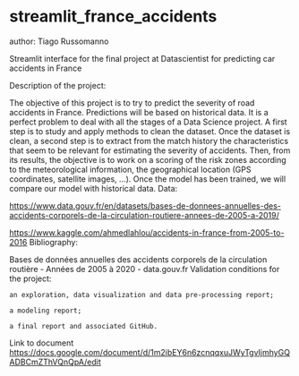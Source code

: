 # streamlit_france_accidents
author: Tiago Russomanno

Streamlit interface for the final project at Datascientist for predicting car accidents in France 

Description of the project:

The objective of this project is to try to predict the severity of road accidents in France. Predictions will be based on historical data. It is a perfect problem to deal with all the stages of a Data Science project. A first step is to study and apply methods to clean the dataset. Once the dataset is clean, a second step is to extract from the match history the characteristics that seem to be relevant for estimating the severity of accidents. Then, from its results, the objective is to work on a scoring of the risk zones according to the meteorological information, the geographical location (GPS coordinates, satellite images, …). Once the model has been trained, we will compare our model with historical data.
Data:

https://www.data.gouv.fr/en/datasets/bases-de-donnees-annuelles-des-accidents-corporels-de-la-circulation-routiere-annees-de-2005-a-2019/

https://www.kaggle.com/ahmedlahlou/accidents-in-france-from-2005-to-2016
Bibliography:

Bases de données annuelles des accidents corporels de la circulation routière - Années de 2005 à 2020 - data.gouv.fr
Validation conditions for the project:

    an exploration, data visualization and data pre-processing report;

    a modeling report;

    a final report and associated GitHub.

Link to document https://docs.google.com/document/d/1m2ibEY6n6zcnqqxuJWyTgvIjmhyGQADBCmZThVQnQpA/edit
